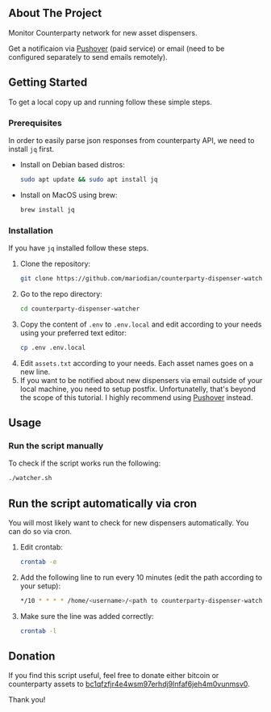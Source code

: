 ## About The Project
Monitor Counterparty network for new asset dispensers. 

Get a notificaion via [Pushover](https://pushover.net) (paid service) or email (need to be configured separately to send emails remotely).

## Getting Started

To get a local copy up and running follow these simple steps.

### Prerequisites

In order to easily parse json responses from counterparty API, we need to install `jq` first.
* Install on Debian based distros:
  ```sh
  sudo apt update && sudo apt install jq
  ```
* Install on MacOS using brew:
  ```sh
  brew install jq
  ```

### Installation

If you have `jq` installed follow these steps.
1. Clone the repository:
   ```sh
   git clone https://github.com/mariodian/counterparty-dispenser-watcher.git
   ```
1. Go to the repo directory:
   ```sh
   cd counterparty-dispenser-watcher
   ```
1. Copy the content of `.env` to `.env.local` and edit according to your needs using your preferred text editor:
   ```sh
   cp .env .env.local
   ```
1. Edit `assets.txt` according to your needs. Each asset names goes on a new line.
1. If you want to be notified about new dispensers via email outside of your local machine, you need to setup postfix. Unfortunatelly, that's beyond the scope of this tutorial. I highly recommend using [Pushover](https://pushover.net) instead.

## Usage

### Run the script manually
To check if the script works run the following:
   ```sh
   ./watcher.sh
   ```

## Run the script automatically via cron
You will most likely want to check for new dispensers automatically. You can do so via cron.
1. Edit crontab:
   ```sh
   crontab -e
   ```
1. Add the following line to run every 10 minutes (edit the path according to your setup):
   ```sh
   */10 * * * * /home/<username>/<path to counterparty-dispenser-watcher dir>/watcher.sh > /dev/null 2>&1
   ```
1. Make sure the line was added correctly:
   ```sh
   crontab -l
   ```

## Donation
If you find this script useful, feel free to donate either bitcoin or counterparty assets to [bc1qfzfjr4e4wsm97erhdj9lnfaf6jeh4m0vunmsv0](https://xchain.io/address/bc1qfzfjr4e4wsm97erhdj9lnfaf6jeh4m0vunmsv0). 

Thank you!

